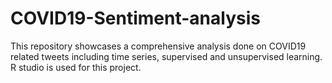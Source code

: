 # COVID19-Sentiment-analysis
This repository showcases a comprehensive analysis done on COVID19 related tweets including time series, supervised and unsupervised learning. R studio is used for this project. 
